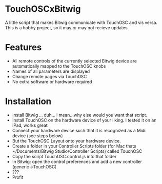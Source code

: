 # TouchOSCxBitwig
A little script that makes Bitwig communicate with TouchOSC and vis versa.
This is a hobby project, so it may or may not recieve updates

# Features
- All remote controls of the currently selected Bitwig device are automatically mapped to the TouchOSC knobs
- Names of all parameters are displayed
- Change remote pages via TouchOSC
- No extra software or hardware required

# Installation
- Install Bitwig ... duh... i mean...why else would you want that script.
- Install TouchOSC on the hardware device of your liking. I tested it on an iPad, works great
- Connect your hardware device such that it is recognized as a Midi device (see steps below)
- But the TouchOSC Layout onto your hardware device.
- Create a folder in your Controller Scripts folder (for Mac thats ~/Documents/Bitwig Studio/Controller Scripts) called TouchOSC
- Copy the script TouchOSC.control.js into that folder
- In Bitwig: open the control preferences and add a new controller (generic->TouchOSC)
- ???
- Profit
